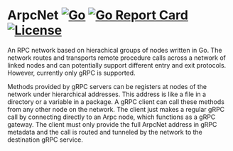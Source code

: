 # ArpcNet [![Go](https://github.com/blachris/arpcnet/actions/workflows/go.yml/badge.svg)](https://github.com/blachris/arpcnet/actions/workflows/go.yml) [![Go Report Card](https://goreportcard.com/badge/blachris/arpcnet)](https://goreportcard.com/report/blachris/arpcnet) [![License](https://img.shields.io/badge/License-Apache%202.0-blue.svg)](https://github.com/blachris/arpcnet/blob/main/LICENSE)
An RPC network based on hierachical groups of nodes written in Go.
The network routes and transports remote procedure calls across a network of linked nodes and can potentially support different entry and exit protocols. However, currently only gRPC is supported.

Methods provided by gRPC servers can be registers at nodes of the network under hierarchical addresses. 
This address is like a file in a directory or a variable in a package.
A gRPC client can call these methods from any other node on the network. 
The client just makes a regular gRPC call by connecting directly to an Arpc node, which functions as a gRPC gateway.
The client must only provide the full ArpcNet address in gRPC metadata and the call is routed and tunneled by the network to the destination gRPC service.
